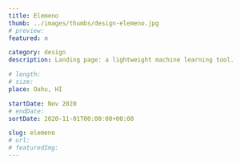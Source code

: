 ```yaml
---
title: Elemeno
thumb: ../images/thumbs/design-elemeno.jpg
# preview:
featured: n

category: design
description: Landing page: a lightweight machine learning tool.

# length:
# size:
place: Oahu, HI

startDate: Nov 2020
# endDate:
sortDate: 2020-11-01T00:00:00+00:00

slug: elemeno
# url:
# featuredImg:
---
```

